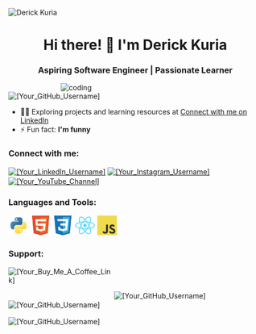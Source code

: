 ![Derick Kuria](Your_Image_URL)

<h1 align="center">Hi there! 👋 I'm Derick Kuria</h1>
<h3 align="center">Aspiring Software Engineer | Passionate Learner</h3>

<img align="right" alt="coding" width="400" src="URL_To_Your_GIF_Image">

<p align="left"> <img src="https://komarev.com/ghpvc/?username=[Your_GitHub_Username]&label=Profile%20views&color=0e75b6&style=flat" alt="[Your_GitHub_Username]" /> </p>

- 👨‍💻 Exploring projects and learning resources at [Connect with me on LinkedIn](https://www.linkedin.com/in/ravine-derick)
- ⚡ Fun fact: **I'm funny**

<h3 align="left">Connect with me:</h3>
<p align="left">
<a href="https://linkedin.com/in/[Your_LinkedIn_Username]" target="blank"><img align="center" src="https://raw.githubusercontent.com/rahuldkjain/github-profile-readme-generator/master/src/images/icons/Social/linked-in-alt.svg" alt="[Your_LinkedIn_Username]" height="30" width="40" /></a>
<a href="https://instagram.com/[Your_Instagram_Username]" target="blank"><img align="center" src="https://raw.githubusercontent.com/rahuldkjain/github-profile-readme-generator/master/src/images/icons/Social/instagram.svg" alt="[Your_Instagram_Username]" height="30" width="40" /></a>
<a href="https://www.youtube.com/c/[Your_YouTube_Channel]" target="blank"><img align="center" src="https://raw.githubusercontent.com/rahuldkjain/github-profile-readme-generator/master/src/images/icons/Social/youtube.svg" alt="[Your_YouTube_Channel]" height="30" width="40" /></a>
</p>

<h3 align="left">Languages and Tools:</h3>
<p align="left">
  <img src="https://raw.githubusercontent.com/devicons/devicon/master/icons/python/python-original.svg" alt="Python" width="40" height="40"/>
  <img src="https://raw.githubusercontent.com/devicons/devicon/master/icons/html5/html5-original.svg" alt="HTML" width="40" height="40"/>
  <img src="https://raw.githubusercontent.com/devicons/devicon/master/icons/css3/css3-original.svg" alt="CSS" width="40" height="40"/>
  <img src="https://raw.githubusercontent.com/devicons/devicon/master/icons/react/react-original.svg" alt="React" width="40" height="40"/>
  <img src="https://raw.githubusercontent.com/devicons/devicon/master/icons/javascript/javascript-original.svg" alt="JavaScript" width="40" height="40"/>
</p>

<h3 align="left">Support:</h3>
<p><a href="Your_Buy_Me_A_Coffee_Link"> <img align="left" src="https://cdn.buymeacoffee.com/buttons/v2/default-yellow.png" height="50" width="210" alt="[Your_Buy_Me_A_Coffee_Link]" /></a></p><br><br>

<p><img align="left" src="https://github-readme-stats.vercel.app/api/top-langs?username=[Your_GitHub_Username]&show_icons=true&locale=en&layout=compact" alt="[Your_GitHub_Username]" /></p>

<p>&nbsp;<img align="center" src="https://github-readme-stats.vercel.app/api?username=[Your_GitHub_Username]&show_icons=true&locale=en" alt="[Your_GitHub_Username]" /></p>

<p><img align="center" src="https://github-readme-streak-stats.herokuapp.com/?user=[Your_GitHub_Username]&" alt="[Your_GitHub_Username]" /></p>
